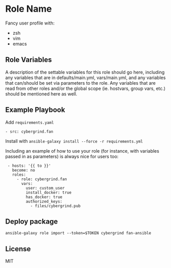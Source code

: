 Role Name
=========

Fancy user profile with:

- zsh
- vim
- emacs


Role Variables
--------------

A description of the settable variables for this role should go here, including any variables that are in defaults/main.yml, vars/main.yml, and any variables that can/should be set via parameters to the role. Any variables that are read from other roles and/or the global scope (ie. hostvars, group vars, etc.) should be mentioned here as well.

Example Playbook
----------------

Add `requirements.yaml`

    - src: cybergrind.fan


Install with `ansible-galaxy install --force -r requirements.yml`


Including an example of how to use your role (for instance, with variables passed in as parameters) is always nice for users too:

     - hosts: '{{ to }}'
       become: no
       roles:
         - role: cybergrind.fan
           vars:
             user: custom_user
             install_docker: true
             has_docker: true
             authorized_keys:
               - files/cybergrind.pub


Deploy package
--------------

`ansible-galaxy role import --token=$TOKEN cybergrind fan-ansible`

License
-------

MIT
